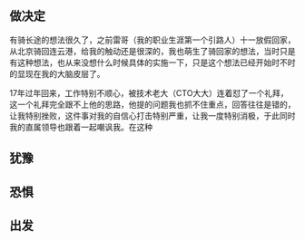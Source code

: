 ## 做决定

有骑长途的想法很久了，之前雷哥（我的职业生涯第一个引路人）十一放假回家，从北京骑回连云港，给我的触动还是很深的，我也萌生了骑回家的想法，当时只是有这种想法，也从来没想什么时候具体的实施一下，只是这个想法已经开始时不时的显现在我的大脑皮层了。

17年过年回来，工作特别不顺心，被技术老大（CTO大大）连着怼了一个礼拜，这一个礼拜完全跟不上他的思路，他提的问题我也抓不住重点，回答往往是错的，让我特别挫败，这件事对我的自信心打击特别严重，让我一度特别消极，于此同时我的直属领导也跟着一起嘲讽我。在这种

## 犹豫

## 恐惧

## 出发
